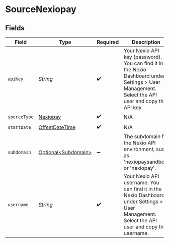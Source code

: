 # SourceNexiopay


## Fields

| Field                                                                                                                                             | Type                                                                                                                                              | Required                                                                                                                                          | Description                                                                                                                                       |
| ------------------------------------------------------------------------------------------------------------------------------------------------- | ------------------------------------------------------------------------------------------------------------------------------------------------- | ------------------------------------------------------------------------------------------------------------------------------------------------- | ------------------------------------------------------------------------------------------------------------------------------------------------- |
| `apiKey`                                                                                                                                          | *String*                                                                                                                                          | :heavy_check_mark:                                                                                                                                | Your Nexio API key (password). You can find it in the Nexio Dashboard under Settings > User Management. Select the API user and copy the API key. |
| `sourceType`                                                                                                                                      | [Nexiopay](../../models/shared/Nexiopay.md)                                                                                                       | :heavy_check_mark:                                                                                                                                | N/A                                                                                                                                               |
| `startDate`                                                                                                                                       | [OffsetDateTime](https://docs.oracle.com/javase/8/docs/api/java/time/OffsetDateTime.html)                                                         | :heavy_check_mark:                                                                                                                                | N/A                                                                                                                                               |
| `subdomain`                                                                                                                                       | [Optional\<Subdomain>](../../models/shared/Subdomain.md)                                                                                          | :heavy_minus_sign:                                                                                                                                | The subdomain for the Nexio API environment, such as 'nexiopaysandbox' or 'nexiopay'.                                                             |
| `username`                                                                                                                                        | *String*                                                                                                                                          | :heavy_check_mark:                                                                                                                                | Your Nexio API username. You can find it in the Nexio Dashboard under Settings > User Management. Select the API user and copy the username.      |